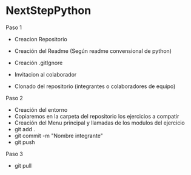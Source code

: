# NextStepPython

Paso 1 

- Creacion Repositorio

- Creación del Readme (Según readme convensional de python)
- Creación .gitIgnore

- Invitacion al colaborador

- Clonado del repositorio (integrantes o colaboradores de equipo)

Paso 2

- Creación del entorno
- Copiaremos en la carpeta del repositorio los ejercicios a compatir
- Creación del Menu principal y llamadas de los modulos del ejercicio
- git add .
- git commit -m "Nombre integrante"
- git push

Paso 3

- git pull
